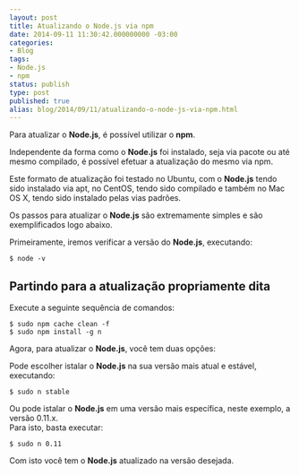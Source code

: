 ```yaml
---
layout: post
title: Atualizando o Node.js via npm
date: 2014-09-11 11:30:42.000000000 -03:00
categories:
- Blog
tags:
- Node.js
- npm
status: publish
type: post
published: true
alias: blog/2014/09/11/atualizando-o-node-js-via-npm.html
---
```

Para atualizar o **Node.js**, é possível utilizar o **npm**.

Independente da forma como o **Node.js** foi instalado, seja via pacote ou até mesmo compilado, é possível efetuar a atualização do mesmo via npm.

Este formato de atualização foi testado no Ubuntu, com o **Node.js** tendo sido instalado via apt, no CentOS, tendo sido compilado e também no Mac OS X, tendo sido instalado pelas vias padrões.

Os passos para atualizar o **Node.js** são extremamente simples e são exemplificados logo abaixo.

Primeiramente, iremos verificar a versão do **Node.js**, executando:

	$ node -v

## Partindo para a atualização propriamente dita

Execute a seguinte sequência de comandos:

	$ sudo npm cache clean -f
	$ sudo npm install -g n

Agora, para atualizar o **Node.js**, você tem duas opções:

Pode escolher istalar o **Node.js** na sua versão mais atual e estável, executando:

	$ sudo n stable

Ou pode istalar o **Node.js** em uma versão mais específica, neste exemplo, a versão 0.11.x.  
Para isto, basta executar:

	$ sudo n 0.11

Com isto você tem o **Node.js** atualizado na versão desejada.